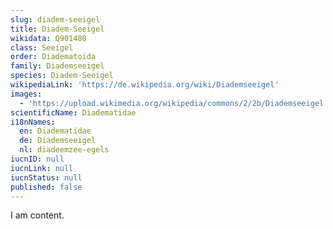 ```yaml
---
slug: diadem-seeigel
title: Diadem-Seeigel
wikidata: Q901480
class: Seeigel
order: Diadematoida
family: Diademseeigel
species: Diadem-Seeigel
wikipediaLink: 'https://de.wikipedia.org/wiki/Diademseeigel'
images:
  - 'https://upload.wikimedia.org/wikipedia/commons/2/2b/Diademseeigel.jpg'
scientificName: Diadematidae
i18nNames:
  en: Diadematidae
  de: Diademseeigel
  nl: diadeemzee-egels
iucnID: null
iucnLink: null
iucnStatus: null
published: false
---
```


I am content.
